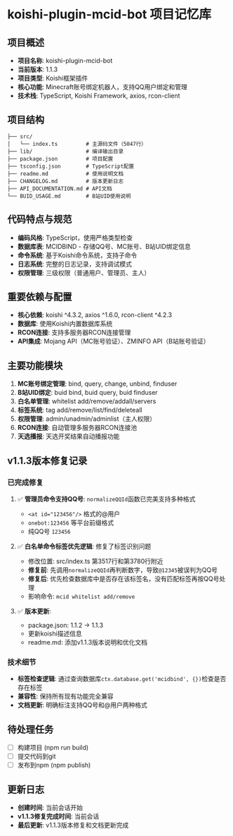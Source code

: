 # koishi-plugin-mcid-bot 项目记忆库

## 项目概述
- **项目名称**: koishi-plugin-mcid-bot
- **当前版本**: 1.1.3
- **项目类型**: Koishi框架插件
- **核心功能**: Minecraft账号绑定机器人，支持QQ用户绑定和管理
- **技术栈**: TypeScript, Koishi Framework, axios, rcon-client

## 项目结构
```
├── src/
│   └── index.ts         # 主源码文件（5047行）
├── lib/                 # 编译输出目录
├── package.json         # 项目配置
├── tsconfig.json        # TypeScript配置
├── readme.md            # 使用说明文档
├── CHANGELOG.md         # 版本更新日志
├── API_DOCUMENTATION.md # API文档
└── BUID_USAGE.md        # B站UID使用说明
```

## 代码特点与规范
- **编码风格**: TypeScript，使用严格类型检查
- **数据库表**: MCIDBIND - 存储QQ号、MC账号、B站UID绑定信息
- **命令系统**: 基于Koishi命令系统，支持子命令
- **日志系统**: 完整的日志记录，支持调试模式
- **权限管理**: 三级权限（普通用户、管理员、主人）

## 重要依赖与配置
- **核心依赖**: koishi ^4.3.2, axios ^1.6.0, rcon-client ^4.2.3
- **数据库**: 使用Koishi内置数据库系统
- **RCON连接**: 支持多服务器RCON连接管理
- **API集成**: Mojang API（MC账号验证）、ZMINFO API（B站账号验证）

## 主要功能模块
1. **MC账号绑定管理**: bind, query, change, unbind, finduser
2. **B站UID绑定**: buid bind, buid query, buid finduser  
3. **白名单管理**: whitelist add/remove/addall/servers
4. **标签系统**: tag add/remove/list/find/deleteall
5. **权限管理**: admin/unadmin/adminlist（主人权限）
6. **RCON连接**: 自动管理多服务器RCON连接池
7. **天选播报**: 天选开奖结果自动播报功能

## v1.1.3版本修复记录

### 已完成修复
1. ✅ **管理员命令支持QQ号**: `normalizeQQId`函数已完美支持多种格式
   - `<at id="123456"/>` 格式的@用户  
   - `onebot:123456` 等平台前缀格式
   - 纯QQ号 `123456`

2. ✅ **白名单命令标签优先逻辑**: 修复了标签识别问题
   - 修改位置: src/index.ts 第3517行和第3780行附近
   - **修复前**: 先调用`normalizeQQId`再判断数字，导致`@12345`被误判为QQ号
   - **修复后**: 优先检查数据库中是否存在该标签名，没有匹配标签再按QQ号处理
   - 影响命令: `mcid whitelist add/remove`

3. ✅ **版本更新**: 
   - package.json: 1.1.2 → 1.1.3
   - 更新koishi描述信息
   - readme.md: 添加v1.1.3版本说明和优化文档

### 技术细节
- **标签检查逻辑**: 通过查询数据库`ctx.database.get('mcidbind', {})`检查是否存在标签
- **兼容性**: 保持所有现有功能完全兼容
- **文档更新**: 明确标注支持QQ号和@用户两种格式

## 待处理任务
- [ ] 构建项目 (npm run build)
- [ ] 提交代码到git
- [ ] 发布到npm (npm publish)

## 更新日志
- **创建时间**: 当前会话开始
- **v1.1.3修复完成时间**: 当前会话
- **最后更新**: v1.1.3版本修复和文档更新完成 